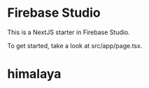 # Firebase Studio

This is a NextJS starter in Firebase Studio.

To get started, take a look at src/app/page.tsx.
# himalaya
